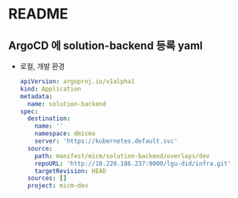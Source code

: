 # README

## ArgoCD 에 solution-backend 등록 yaml

- 로컬, 개발 환경

  ```yaml
  apiVersion: argoproj.io/v1alpha1
  kind: Application
  metadata:
    name: solution-backend
  spec:
    destination:
      name: ''
      namespace: dmicma
      server: 'https://kubernetes.default.svc'
    source:
      path: manifest/micm/solution-backend/overlays/dev
      repoURL: 'http://18.220.186.237:9000/lgu-did/infra.git'
      targetRevision: HEAD
    sources: []
    project: micm-dev
  ```
